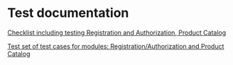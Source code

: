 # Test documentation

[Checklist including testing Registration and Authorization, Product Catalog](https://docs.google.com/spreadsheets/d/1Ta_mnMnMjoecR15G4o7hJZ_9XjGcCUo-7D3fsKRNSWQ/edit?usp=sharing) 

[Test set of test cases for modules: Registration/Authorization and Product Catalog](https://app.qase.io/project/G7?previewMode=side&suite=23)


